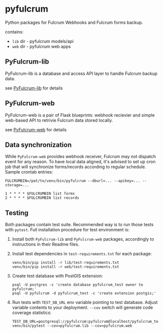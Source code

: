 # pyfulcrum

Python packages for Fulcrum Webhooks and Fulcrum forms backup.

contains:
 * `lib` dir - pyfulcrum models/api
 * `web` dir - pyfulcrum web apps


## PyFulcrum-lib

 PyFulcrum-lib is a database and access API layer to handle Fulcrum backup data.

 see [PyFulcrum-lib](lib/README.md) for details

## PyFulcrum-web 
 
 PyFulcrum-web is a pair of Flask blueprints: webhook recievier and simple web-based API to retrivie Fulcrum data stored locally.

 see [PyFulcrum-web](web/README.md) for details

## Data synchronization

While `PyFulcrum-web` provides webhook receiver, Fulcrum may not dispatch event for any reason. To have local data aligned, it's advised to set up cron job that will synchronize forms/records according to regular schedule. Sample crontab entries:

```
FULCRUMBIN=/pat/to/venv/bin/pyfulcrum --dburl=... --apikey=... --storage=...

1 * * * * $FULCRUMBIN list forms
2 * * * * $FULCRUMBIN list records

```

## Testing

Both packages contain test suite. Recommended way is to run those tests with `pytest`. Full installation procedure for test environment is:

1. Install both `PyFulcrum-lib` and `PyFulcrum-web` packages, accordingly to instructions in their Readme files.

1. Install test dependencies in `test-requirements.txt` for each package:

    ```
    venv/bin/pip install -r lib/test-requirements.txt
    venv/bin/pip install -r web/test-requirements.txt
    ```

1. Create test database with PostGIS extension:

    ```
    psql -U postgres -c 'create database pyfulcrum_test owner to pyfulcrum;'
    psql -U pyfulcrum -d pyfulcrum_test -c 'create extension postgis;'
    ```

1. Run tests with `TEST_DB_URL` env variable pointing to test database. Adjust variable contents to your deployment. `--cov` switch will generate code coverage statistics:

    ```
    TEST_DB_URL=postgresql://pyfulcrum:pyfulcrum@localhost/pyfulcrum_test venv/bin/pytest --cov=pyfulcrum.lib --cov=pyfulcrum.web
    ```
